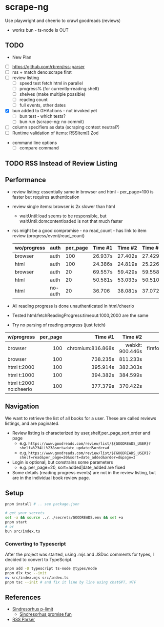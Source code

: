# scrape-ng

Use playwright and cheerio to crawl goodreads (reviews)

- works bun - ts-node is OUT

## TODO

- New Plan

- [ ] <https://github.com/rbren/rss-parser>
- [ ] rss + match deno:scrape first
- [ ] review listing
  - [ ] speed test fetch html in parallel
  - [ ] progress% (for currently-reading shelf)
  - [ ] shelves (make multiple possible)
  - [ ] reading count
  - [ ] full events, other dates
- [x] bun added to GHActions - not invoked yet
  - [ ] bun test - which tests?
  - [ ] bun run (scrape-ng: no commit)
- [ ] column specifiers as data (scraping context neutral?)
- [ ] Runtime validation of items: RSSItem[] Zod
- command line options
  - [ ] compare command

## TODO RSS Instead of Review Listing

## Performance

- review listing: essentially same in browser and html - per_page=100 is faster but requires authentication
- review single items: browser is 2x slower than html
  - waitUntil:load seems to be responsible, but waitUntil:domcontentloaded is not that much faster
- rss might be a good compromise - no read_count - has link to item review (progress/event/read_count)

  | wo/progress | auth    | per_page | Time #1 | Time #2 | Time #3 |
  | ----------- | ------- | -------- | ------- | ------- | ------- |
  | browser     | auth    | 100      | 26.937s | 27.402s | 27.429s |
  | html        | auth    | 100      | 24.386s | 24.819s | 25.226s |
  | browser     | auth    | 20       | 69.557s | 59.429s | 59.558s |
  | html        | auth    | 20       | 50.581s | 53.033s | 50.510s |
  | html        | no-auth | 20       | 36.706  | 38.081s | 37.072s |

- All reading progress is done unauthenticated in html/cheerio
- Tested html:fetchReadingProgress:timeout:1000,2000 are the same
- Try no parsing of reading progress (just fetch)

| w/progress             | per_page |           Time #1 |          Time #2 |          Time #3 |      Avg |
| ---------------------- | -------: | ----------------: | ---------------: | ---------------: | -------: |
| browser                |      100 | chromium:816.868s | webkit: 900.446s | firefox:818.294s | 845.203s |
| browser                |      100 |          738.235s |         811.233s |         747.231s | 765.566s |
| html t:2000            |      100 |          395.914s |         382.303s |         381.541s | 386.586s |
| html t:1000            |      100 |          394.382s |         384.599s |         390.761s | 389.914s |
| html t:2000 no:cheerio |      100 |          377.379s |         370.422s |         364.945s | 370.915s |

## Navigation

We want to retrieve the list of all books for a user. These are called reviews listings, and are paginated.

- Review listing is characterized by user,shelf,per_page,sort,order and page
  - e.g. `https://www.goodreads.com/review/list/${GOODREADS_USER}?shelf=%23ALL%23&sort=date_updated&order=d`
  - e.g. `https://www.goodreads.com/review/list/${GOODREADS_USER}?shelf=read&per_page=20&sort=date_added&order=d&page=3`
- Login is optional, but constrains some parameters
  - e.g. per_page=20, sort=added|date_added are fixed
- Some details (reading progress events) are not in the review listing, but are in the individual book review page.

## Setup

```bash
pnpm install # .. see package.json

# get your secrets
set -a && source ../../secrets/GOODREADS.env && set +a
pnpm start
# or
bun src/index.ts
```

### Converting to Typescript

After the project was started, using .mjs and JSDoc comments for types, I decided to convert to TypeScript.

```bash
pnpm add -D typescript ts-node @types/node
pnpm dlx tsc --init
mv src/index.mjs src/index.ts
pnpm tsc --init # and fix it line by line using chatGPT, WTF
```

## References

- [Sindresorhus p-limit](https://github.com/sindresorhus/p-limit)
  - [Sindresorhus promise fun](https://github.com/sindresorhus/promise-fun)
- [RSS Parser](https://github.com/rbren/rss-parser)
